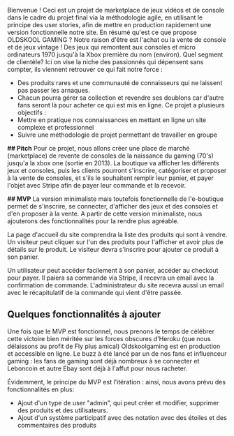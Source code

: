 Bienvenue !
Ceci est un projet de marketplace de jeux vidéos et de console dans le cadre du projet final via la méthodologie agile, en utilisant le principe des user stories, afin de mettre en production rapidement une version fonctionnelle notre site.
En résumé qu'est ce que propose OLDSKOOL GAMING ?
Notre raison d'être est l'achat ou la vente de console et de jeux vintage ! Des jeux qui remontent aux consoles et micro ordinateurs 1970 jusqu'à la Xbox première du nom (environ).
Quel segment de clientèle?
Ici on vise la niche des passionnés qui dépensent sans compter, ils viennent retrouver ce qui fait notre force :
- Des produits rares et une communauté de connaisseurs qui ne laissent pas passer les arnaques.
- Chacun pourra gérer sa collection et revendre ses doublons car d'autre fans seront là pour acheter ce qui est mis en ligne.
Ce projet a plusieurs objectifs :
- Mettre en pratique nos connaissances en mettant en ligne un site complexe et professionnel
- Suivre une méthodologie de projet permettant de travailler en groupe


**## Pitch**
Pour ce projet, nous allons créer une place de marché (marketplace) de revente de consoles de la naissance du gaming (70's) jusqu'a la xbox one (sortie en 2013). 
La boutique va afficher les différents jeux et consoles, puis les clients pourront s'inscrire, catégoriser et proposer à la vente de consoles, et s'ils le souhaitent remplir leur panier, et payer l'objet avec Stripe afin de payer leur commande et la recevoir.

**## MVP**
La version minimaliste mais toutefois fonctionnelle de l'e-boutique permet de s'inscrire, se connecter, d'afficher des jeux et des consoles et d'en proposer à la vente.  A partir de cette version minimaliste, nous ajouterons des fonctionnalités pour la rendre plus agréable.

La page d'accueil du site comprendra la liste des produits qui sont à vendre. Un visiteur peut cliquer sur l'un des produits pour l'afficher et avoir plus de détails sur le produit. Le visiteur devra s'inscrire pour ajouter ce produit à son panier.

Un utilisateur peut accéder facilement à son panier, accéder au checkout pour payer. Il paiera sa commande via Stripe, il recevra un email avec la confirmation de commande. 
L'administrateur du site recevra aussi un email avec le récapitulatif de la commande qui vient d'être passée.

## Quelques fonctionnalités à ajouter
Une fois que le MVP est fonctionnel, nous prenons le temps de célébrer cette victoire bien méritée sur les forces obscures d'Heroku (que nous délaissons au profit de Fly plus amical) 
Oldskoolgaming est en production et accessible en ligne.
Le buzz à été lancé par un de nos fans et influenceur gaming : les fans de gaming sont déjà nombreux à se connecter et Leboncoin et autre Ebay sont déjà à l'affut pour nous racheter.

Évidemment, le principe du MVP est l'itération : ainsi, nous avons prévu des fonctionnalités en plus:
- Ajout d'un type de user "admin", qui peut créer et modifier, supprimer des produits et des utilisateurs.
- Ajout d'un système participatif avec des notation avec des étoiles et des commentaires des produits
